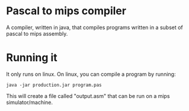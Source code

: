 
# Pascal to mips compiler

A compiler, written in java, that compiles programs written in a subset of pascal to
mips assembly.

# Running it

It only runs on linux. On linux, you can compile a program by running:

	java -jar production.jar program.pas

This will create a file called "output.asm" that can be run on a mips simulator/machine.
